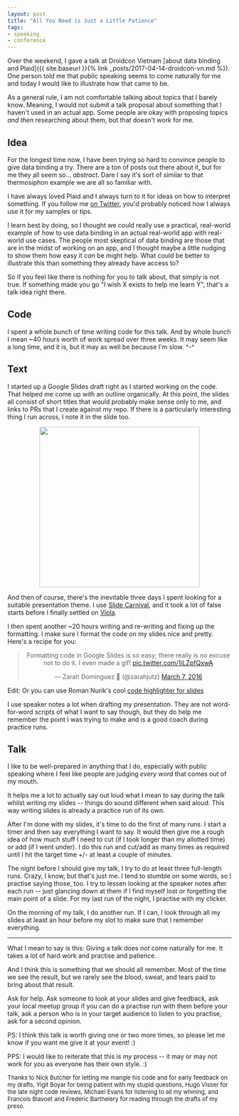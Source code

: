 ```yaml
---
layout: post
title: "All You Need is Just a Little Patience"
tags:
- speaking
- conference
---
```

Over the weekend, I gave a talk at Droidcon Vietnam [about data binding and Plaid]({{ site.baseurl }}{% link _posts/2017-04-14-droidcon-vn.md %}). One person told me that public speaking seems to come naturally for me and today I would like to illustrate how that came to be.

As a general rule, I am not comfortable talking about topics that I barely know. Meaning, I would not submit a talk proposal about something that I haven't used in an actual app. Some people are okay with proposing topics _and then_ researching about them, but that doesn't work for me.

## Idea

For the longest time now, I have been trying so hard to convince people to give data binding a try. There are a ton of posts out there about it, but for me they all seem so... _abstract_. Dare I say it's sort of similar to that thermosiphon example we are all so familiar with.

I have always loved Plaid and I always turn to it for ideas on how to interpret something. If you follow me [on Twitter](https://www.twitter.com/zarahjutz), you'd probably noticed how I always use it for my samples or tips.

I learn best by doing, so I thought we could really use a practical, real-world example of how to use data binding in an actual real-world app with real-world use cases. The people most skeptical of data binding are those that are in the midst of working on an app, and I thought maybe a little nudging to show them how easy it _can_ be might help. What could be better to illustrate this than something they already have access to?

So if you feel like there is nothing for you to talk about, that simply is not true. If something made you go "I wish X exists to help me learn Y", that's a talk idea right there.

## Code

I spent a whole bunch of time writing code for this talk. And by whole bunch I mean ~40 hours worth of work spread over three weeks. It may seem like a long time, and it is, but it may as well be because I'm slow. ^-^

## Text

I started up a Google Slides draft right as I started working on the code. That helped me come up with an outline organically. At this point, the slides all consist of short titles that would probably make sense only to me, and links to PRs that I create against my repo. If there is a particularly interesting thing I run across, I note it in the slide too.

<p style="text-align: center"><a href="Slide Draft"><img src="{{ site.baseurl }}/assets/slides_draft.png" height="360" ></a></p>

And then of course, there's the inevitable three days I spent looking for a suitable presentation theme. I use [Slide Carnival](http://www.slidescarnival.com/), and it took a lot of false starts before I finally settled on [Viola](http://www.slidescarnival.com/viola-free-presentation-template/414). 

I then spent another ~20 hours writing and re-writing and fixing up the formatting. I make sure I format the code on my slides nice and pretty. Here's a recipe for you:
<blockquote class="twitter-tweet" data-lang="en" data-width="400" align="center"><p lang="en" dir="ltr">Formatting code in Google Slides is so easy; there really is no excuse not to do it. I even made a gif! <a href="https://t.co/1iLZpfQxwA">pic.twitter.com/1iLZpfQxwA</a></p>&mdash; Zarah Dominguez 🦉 (@zarahjutz) <a href="https://twitter.com/zarahjutz/status/706755844965150720">March 7, 2016</a></blockquote>
<script async src="//platform.twitter.com/widgets.js" charset="utf-8"></script>

Edit: Or you can use Roman Nurik's cool [code highlighter for slides](https://romannurik.github.io/SlidesCodeHighlighter/)

I use speaker notes a lot when drafting my presentation. They are not word-for-word scripts of what I want to say though, but they do help me remember the point I was trying to make and is a good coach during practice runs.

## Talk

I like to be well-prepared in anything that I do, especially with public speaking where I feel like people are judging _every word_ that comes out of my mouth.

It helps me a lot to actually say out loud what I mean to say during the talk whilst writing my slides -- things do sound different when said aloud. This way writing slides is already a practice run of its own.

After I'm done with my slides, it's time to do the first of many runs. I start a timer and then say everything I want to say. It would then give me a rough idea of how much stuff I need to cut (if I took longer than my allotted time) or add (if I went under). I do this run and cut/add as many times as required until I hit the target time +/- at least a couple of minutes.

The night before I should give my talk, I try to do at least three full-length runs. Crazy, I know, but that's just me. I tend to stumble on some words, so I practise saying those, too. I try to lessen looking at the speaker notes after each run -- just glancing down at them if I find myself lost or forgetting the main point of a slide. For my last run of the night, I practise with my clicker.

On the morning of my talk, I do another run. If I can, I look through all my slides at least an hour before my slot to make sure that I remember everything.

------
What I mean to say is this: Giving a talk does _not_ come naturally for me. It takes a lot of hard work and practise and patience.

And I think this is something that we should all remember. Most of the time we see the result, but we rarely see the blood, sweat, and tears paid to bring about that result.

Ask for help. Ask someone to look at your slides and give feedback, ask your local meetup group if you can do a practise run with them before your talk, ask a person who is in your target audience to listen to you practise, ask for a second opinion.

PS: I think this talk is worth giving one or two more times, so please let me know if you want me give it at your event! :)

PPS: I would like to reiterate that this is _my_ process -- it may or may not work for you as everyone has their own style. :)

<span style="font-size: small;">Thanks to Nick Butcher for letting me mangle his code and for early feedback on my drafts, Yigit Boyar for being patient with my stupid questions, Hugo Visser for the late night code reviews, Michael Evans for listening to all my whining, and Francois Blavoet and Frederic Barthelery for reading through the drafts of my preso.</span>